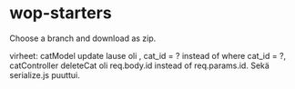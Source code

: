 # wop-starters

Choose a branch and download as zip.

virheet: catModel update lause oli , cat_id = ? instead of where cat_id = ?, catController deleteCat oli req.body.id instead of req.params.id. Sekä serialize.js puuttui.
